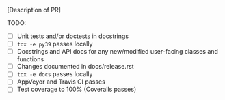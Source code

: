 [Description of PR]

TODO:

- [ ] Unit tests and/or doctests in docstrings
- [ ] `tox -e py39` passes locally
- [ ] Docstrings and API docs for any new/modified user-facing classes and functions
- [ ] Changes documented in docs/release.rst
- [ ] `tox -e docs` passes locally
- [ ] AppVeyor and Travis CI passes
- [ ] Test coverage to 100% (Coveralls passes)
